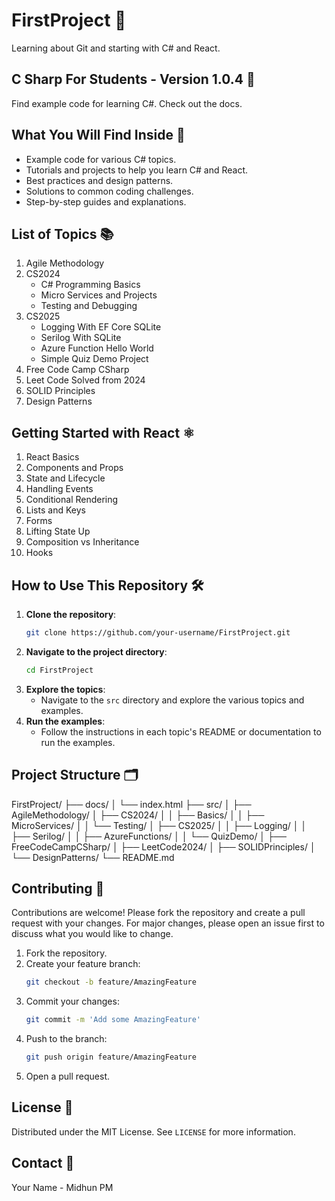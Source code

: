 # FirstProject 🌟
Learning about Git and starting with C# and React.

## C Sharp For Students - Version 1.0.4 🚀

Find example code for learning C#. Check out the docs.

## What You Will Find Inside 📂

- Example code for various C# topics.
- Tutorials and projects to help you learn C# and React.
- Best practices and design patterns.
- Solutions to common coding challenges.
- Step-by-step guides and explanations.

## List of Topics 📚

1. Agile Methodology
2. CS2024
    - C# Programming Basics
    - Micro Services and Projects
    - Testing and Debugging
3. CS2025
    - Logging With EF Core SQLite
    - Serilog With SQLite
    - Azure Function Hello World
    - Simple Quiz Demo Project
4. Free Code Camp CSharp
5. Leet Code Solved from 2024
6. SOLID Principles
7. Design Patterns

## Getting Started with React ⚛️

1. React Basics
2. Components and Props
3. State and Lifecycle
4. Handling Events
5. Conditional Rendering
6. Lists and Keys
7. Forms
8. Lifting State Up
9. Composition vs Inheritance
10. Hooks

## How to Use This Repository 🛠️

1. **Clone the repository**:
    ```sh
    git clone https://github.com/your-username/FirstProject.git
    ```
2. **Navigate to the project directory**:
    ```sh
    cd FirstProject
    ```
3. **Explore the topics**:
    - Navigate to the `src` directory and explore the various topics and examples.
4. **Run the examples**:
    - Follow the instructions in each topic's README or documentation to run the examples.

## Project Structure 🗂️

FirstProject/
├── docs/
│   └── index.html
├── src/
│   ├── AgileMethodology/
│   ├── CS2024/
│   │   ├── Basics/
│   │   ├── MicroServices/
│   │   └── Testing/
│   ├── CS2025/
│   │   ├── Logging/
│   │   ├── Serilog/
│   │   ├── AzureFunctions/
│   │   └── QuizDemo/
│   ├── FreeCodeCampCSharp/
│   ├── LeetCode2024/
│   ├── SOLIDPrinciples/
│   └── DesignPatterns/
└── README.md

## Contributing 🤝

Contributions are welcome! Please fork the repository and create a pull request with your changes. For major changes, please open an issue first to discuss what you would like to change.

1. Fork the repository.
2. Create your feature branch:
    ```sh
    git checkout -b feature/AmazingFeature
    ```
3. Commit your changes:
    ```sh
    git commit -m 'Add some AmazingFeature'
    ```
4. Push to the branch:
    ```sh
    git push origin feature/AmazingFeature
    ```
5. Open a pull request.

## License 📜

Distributed under the MIT License. See `LICENSE` for more information.

## Contact 📧

Your Name - Midhun PM





